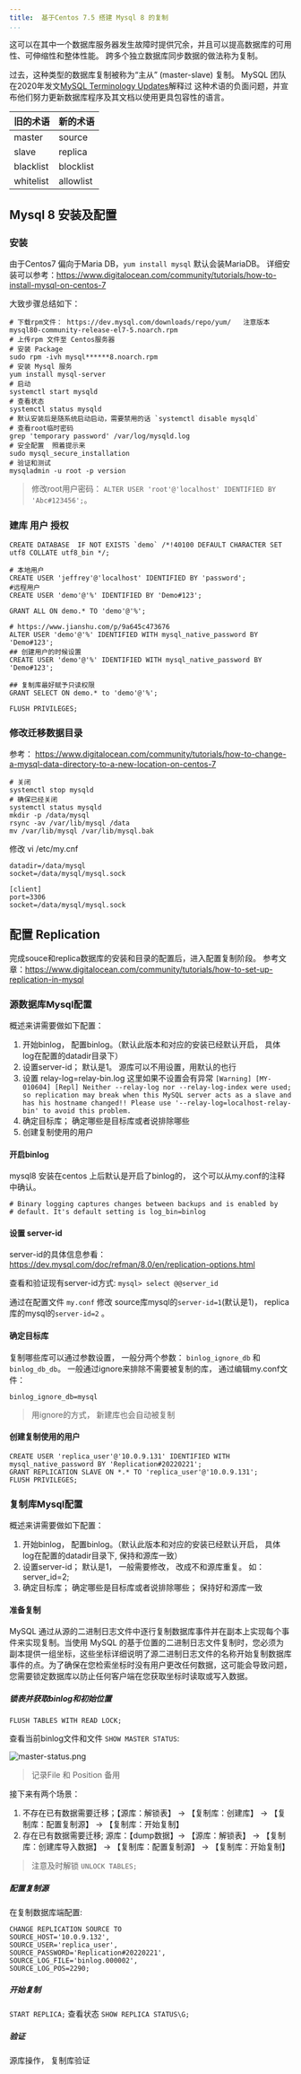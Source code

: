 ```yaml
---
title:  基于Centos 7.5 搭建 Mysql 8 的复制
...
```


这可以在其中一个数据库服务器发生故障时提供冗余，并且可以提高数据库的可用性、可伸缩性和整体性能。 跨多个独立数据库同步数据的做法称为复制。 

 过去，这种类型的数据库复制被称为“主从” (master-slave) 复制。 MySQL 团队在2020年发文[MySQL Terminology Updates](https://dev.mysql.com/blog-archive/mysql-terminology-updates/)解释过 这种术语的负面问题，并宣布他们努力更新数据库程序及其文档以使用更具包容性的语言。 


|旧的术语 	| 新的术语|
| -------- | -------- | 
| master 	| source| 
| slave 	| replica| 
| blacklist 	| blocklist| 
| whitelist | 	allowlist| 

## Mysql 8 安装及配置

### 安装
由于Centos7 偏向于Maria DB，`yum install mysql` 默认会装MariaDB。  详细安装可以参考：https://www.digitalocean.com/community/tutorials/how-to-install-mysql-on-centos-7

大致步骤总结如下：
```
# 下载rpm文件： https://dev.mysql.com/downloads/repo/yum/   注意版本 mysql80-community-release-el7-5.noarch.rpm
# 上传rpm 文件至 Centos服务器
# 安装 Package 
sudo rpm -ivh mysql******8.noarch.rpm
# 安装 Mysql 服务
yum install mysql-server
# 启动
systemctl start mysqld
# 查看状态
systemctl status mysqld
# 默认安装后是随系统启动启动，需要禁用的话 `systemctl disable mysqld`
# 查看root临时密码
grep 'temporary password' /var/log/mysqld.log
# 安全配置  照着提示来
sudo mysql_secure_installation
# 验证和测试
mysqladmin -u root -p version
```

> 修改root用户密码： `ALTER USER 'root'@'localhost' IDENTIFIED BY 'Abc#123456';`。 

### 建库 用户 授权

```
CREATE DATABASE  IF NOT EXISTS `demo` /*!40100 DEFAULT CHARACTER SET utf8 COLLATE utf8_bin */;

# 本地用户
CREATE USER 'jeffrey'@'localhost' IDENTIFIED BY 'password';  
#远程用户
CREATE USER 'demo'@'%' IDENTIFIED BY 'Demo#123';

GRANT ALL ON demo.* TO 'demo'@'%';

# https://www.jianshu.com/p/9a645c473676
ALTER USER 'demo'@'%' IDENTIFIED WITH mysql_native_password BY 'Demo#123';
## 创建用户的时候设置
CREATE USER 'demo'@'%' IDENTIFIED WITH mysql_native_password BY 'Demo#123';

## 复制库最好赋予只读权限
GRANT SELECT ON demo.* to 'demo'@'%';

FLUSH PRIVILEGES;

```

### 修改迁移数据目录

参考： https://www.digitalocean.com/community/tutorials/how-to-change-a-mysql-data-directory-to-a-new-location-on-centos-7

```
# 关闭
systemctl stop mysqld
# 确保已经关闭
systemctl status mysqld
mkdir -p /data/mysql
rsync -av /var/lib/mysql /data
mv /var/lib/mysql /var/lib/mysql.bak
```

修改 vi /etc/my.cnf
```
datadir=/data/mysql
socket=/data/mysql/mysql.sock

[client]
port=3306
socket=/data/mysql/mysql.sock

```


## 配置 Replication
完成souce和replica数据库的安装和目录的配置后，进入配置复制阶段。  参考文章：https://www.digitalocean.com/community/tutorials/how-to-set-up-replication-in-mysql

### 源数据库Mysql配置

概述来讲需要做如下配置：
1. 开始binlog， 配置binlog。（默认此版本和对应的安装已经默认开启， 具体log在配置的datadir目录下）
2. 设置server-id；  默认是1。 源库可以不用设置，用默认的也行
3. 设置 relay-log=relay-bin.log    这里如果不设置会有异常 `[Warning] [MY-010604] [Repl] Neither --relay-log nor --relay-log-index were used; so replication may break when this MySQL server acts as a slave and has his hostname changed!! Please use '--relay-log=localhost-relay-bin' to avoid this problem.`
4. 确定目标库； 确定哪些是目标库或者说排除哪些
5. 创建复制使用的用户

#### 开启binlog
mysql8 安装在centos 上后默认是开启了binlog的， 这个可以从my.conf的注释中确认。
```
# Binary logging captures changes between backups and is enabled by
# default. It's default setting is log_bin=binlog
```

#### 设置 server-id
server-id的具体信息参看： https://dev.mysql.com/doc/refman/8.0/en/replication-options.html

查看和验证现有server-id方式: `mysql> select @@server_id`

通过在配置文件 `my.conf` 修改 source库mysql的`server-id=1`(默认是1)， replica库的mysql的`server-id=2` 。

#### 确定目标库
复制哪些库可以通过参数设置， 一般分两个参数： `binlog_ignore_db`  和 `binlog_db_db`。 一般通过ignore来排除不需要被复制的库， 通过编辑my.conf文件：

```
binlog_ignore_db=mysql
```
> 用ignore的方式， 新建库也会自动被复制

#### 创建复制使用的用户

```
CREATE USER 'replica_user'@'10.0.9.131' IDENTIFIED WITH mysql_native_password BY 'Replication#20220221';
GRANT REPLICATION SLAVE ON *.* TO 'replica_user'@'10.0.9.131';
FLUSH PRIVILEGES;
```

### 复制库Mysql配置

概述来讲需要做如下配置：
1. 开始binlog， 配置binlog。（默认此版本和对应的安装已经默认开启， 具体log在配置的datadir目录下, 保持和源库一致）
2. 设置server-id；  默认是1， 一般需要修改， 改成不和源库重复。 如： server_id=2;
3. 确定目标库； 确定哪些是目标库或者说排除哪些； 保持好和源库一致


#### 准备复制
MySQL 通过从源的二进制日志文件中逐行复制数据库事件并在副本上实现每个事件来实现复制。当使用 MySQL 的基于位置的二进制日志文件复制时，您必须为副本提供一组坐标，这些坐标详细说明了源二进制日志文件的名称开始复制数据库事件的点。为了确保在您检索坐标时没有用户更改任何数据，这可能会导致问题，您需要锁定数据库以防止任何客户端在您获取坐标时读取或写入数据。

##### 锁表并获取binlog和初始位置
```
FLUSH TABLES WITH READ LOCK;
```

查看当前binlog文件和文件 `SHOW MASTER STATUS`:

![master-status.png](http://tech.jiu-shu.com/Database-Technologies/master-status.png)

> 记录File 和 Position 备用

接下来有两个场景： 
1. 不存在已有数据需要迁移；【源库：解锁表】 -> 【复制库：创建库】 -> 【复制库：配置复制源】 -> 【复制库：开始复制】
2. 存在已有数据需要迁移;   源库：【dump数据】-> 【源库：解锁表】 -> 【复制库：创建库导入数据】 -> 【复制库：配置复制源】 -> 【复制库：开始复制】

> 注意及时解锁 `UNLOCK TABLES;`  

#####  配置复制源
在复制数据库端配置:
```
CHANGE REPLICATION SOURCE TO
SOURCE_HOST='10.0.9.132',
SOURCE_USER='replica_user',
SOURCE_PASSWORD='Replication#20220221',
SOURCE_LOG_FILE='binlog.000002',
SOURCE_LOG_POS=2290;
```

##### 开始复制

`START REPLICA;`   查看状态 `SHOW REPLICA STATUS\G;`

##### 验证
源库操作， 复制库验证











